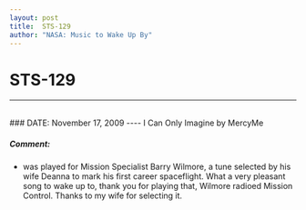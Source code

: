 ```yaml
---
layout: post
title:  STS-129
author: "NASA: Music to Wake Up By"
---
```


# STS-129
----
<br/>
### DATE: November 17, 2009
----
I Can Only Imagine by MercyMe

##### Comment:
* was played for Mission Specialist Barry Wilmore, a tune selected by his wife Deanna to mark his first career spaceflight. What a very pleasant song to wake up to, thank you for playing that, Wilmore radioed Mission Control. Thanks to my wife for selecting it.
